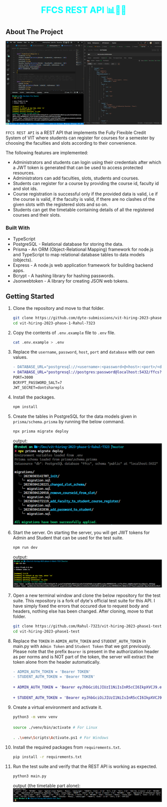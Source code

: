 <h1 align="center" style="color: cyan">FFCS REST API 📊🚀✨</h1>

<!-- ABOUT THE PROJECT -->

## About The Project

![screenshot](images/screenshot.png)

`FFCS REST API` is a REST API that implements the Fully Flexible Credit System of VIT where students can register for courses for a semester by choosing the faculties and slots according to their convenience.

The following features are implemented:

- Administrators and students can login using their credentials after which a JWT token is generated that can be used to access protected resources.
- Administrators can add faculties, slots, students and courses.
- Students can register for a course by providing the course id, faculty id and slot ids.
- Course registration is successful only if the provided data is valid, i.e if the course is valid, if the faculty is valid, if there are no clashes of the given slots with the registered slots and so on.
- Students can get the timetable containing details of all the registered courses and their slots.

### Built With

- TypeScript
- PostgreSQL - Relational database for storing the data.
- Prisma - An ORM (Object-Relational Mapping) framework for node.js and TypeScript to map relational database tables to data models (objects).
- Express - A node.js web application framework for building backend apps.
- Bcrypt - A hashing library for hashing passwords.
- Jsonwebtoken - A library for creating JSON web tokens.

<!-- GETTING STARTED -->

## Getting Started

1. Clone the repository and move to that folder.
   ```bash
   git clone https://github.com/dyte-submissions/vit-hiring-2023-phase-1-Rahul-7323.git
   cd vit-hiring-2023-phase-1-Rahul-7323
   ```
2. Copy the contents of `.env.example` file to `.env` file.
   ```bash
   cat .env.example > .env
   ```
3. Replace the `username`, `password`, `host`, `port` and `database` with our own values.
   ```diff
   - DATABASE_URL="postgresql://<username>:<password>@<host>:<port>/<database>?schema=public"
   + DATABASE_URL="postgresql://postgres:password@localhost:5432/ffcs?schema=public"
   PORT=3000
   BCRYPT_PASSWORD_SALT=7
   JWT_SECRET=dontsharepls
   ```
4. Install the packages.
   ```bash
   npm install
   ```
5. Create the tables in PostgreSQL for the data models given in `prisma/schema.prisma` by running the below command.
   ```bash
   npx prisma migrate deploy
   ```
   output:
   ![prisma_migrate_deploy_output](images/prisma_migrate_deploy_output.png)
6. Start the server. On starting the server, you will get JWT tokens for Admin and Student that can be used for the test suite.
   ```bash
   npm run dev
   ```
   output:
   ![npm_run_dev_output](images/npm_run_dev_output.png)
7. Open a new terminal window and clone the below repository for the test suite. This repository is a fork of dyte's official test suite for this API. I have simply fixed the errors that occured due to request body and headers, nothing else has been changed. After cloning, move to that folder.
   ```bash
   git clone https://github.com/Rahul-7323/vit-hiring-2023-phase1-test.git
   cd vit-hiring-2023-phase1-test
   ```
8. Replace the `TOKEN` in `ADMIN_AUTH_TOKEN` and `STUDENT_AUTH_TOKEN` in main.py with `Admin Token` and `Student Token` that we got previously. Please note that the prefix `Bearer` is present in the authorization header as per norms and is NOT part of the token, the server will extract the token alone from the header automatically.

   ```diff
   - ADMIN_AUTH_TOKEN = 'Bearer TOKEN'
   - STUDENT_AUTH_TOKEN = 'Bearer TOKEN'

   + ADMIN_AUTH_TOKEN = 'Bearer eyJhbGciOiJIUzI1NiIsInR5cCI6IkpXVCJ9.eyJpZCI6ImFkbWluMDA3Iiwicm9sZSI6ImFkbWluIiwiaWF0IjoxNjc4MDM0ODU3fQ.rztT9cjFOtX_bmWmMsndy8sFskou3whp1Iv_AROOmqw'

   + STUDENT_AUTH_TOKEN = 'Bearer eyJhbGciOiJIUzI1NiIsInR5cCI6IkpXVCJ9.eyJpZCI6IjIwQlJTMTEyMSIsInJvbGUiOiJzdHVkZW50IiwiaWF0IjoxNjc4MDM0ODU3fQ.WbNmC5cXdTYOuaZvzyQjGsNU-dQaa7uRxUh15zJRorA'
   ```

9. Create a virtual environment and activate it.

   ```bash
   python3 -m venv venv

   source ./venv/bin/activate # For Linux

   . .\venv\Scripts\Activate.ps1 # For Windows
   ```

10. Install the required packages from `requirements.txt`.
    ```bash
    pip install -r requirements.txt
    ```
11. Run the test suite and verify that the REST API is working as expected.
    ```bash
    python3 main.py
    ```
    output (the timetable part alone):
    ![test_suite_output](images/test_suite_output.png)
